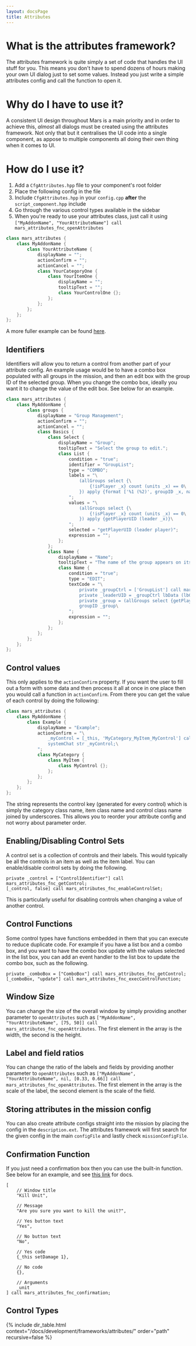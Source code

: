 ```yaml
---
layout: docsPage
title: Attributes
---
```


# What is the attributes framework?
The attributes framework is quite simply a set of code that handles the UI stuff for you. This means you don't have to spend dozens of hours making your own UI dialog just to set some values. Instead you just write a simple attributes config and call the function to open it.

# Why do I have to use it?
A consistent UI design throughout Mars is a main priority and in order to achieve this, _almost_ all dialogs must be created using the attributes framework. Not only that but it centralises the UI code into a single component, as appose to multiple components all doing their own thing when it comes to UI.

# How do I use it?
1. Add a `CfgAttributes.hpp` file to your component's root folder
2. Place the following config in the file
3. Include `CfgAttributes.hpp` in your `config.cpp` **after** the `script_component.hpp` include
4. Go through the various control types available in the sidebar
5. When you're ready to use your attributes class, just call it using `["MyAddonName", "YourAttributeName"] call mars_attributes_fnc_openAttributes`

```c++
class mars_attributes {
    class MyAddonName {
        class YourAttributeName {
            displayName = "";
            actionConfirm = "";
            actionCancel = "";
            class YourCategoryOne {
                class YourItemOne {
                    displayName = "";
                    tooltipText = "";
                    class YourControlOne {};
                };
            };
        };
    };
};
```

A more fuller example can be found [here](https://github.com/jameslkingsley/Mars/blob/master/addons/environment/CfgAttributes.hpp).

## Identifiers
Identifiers will allow you to return a control from another part of your attribute config. An example usage would be to have a combo box populated with all groups in the mission, and then an edit box with the group ID of the selected group. When you change the combo box, ideally you want it to change the value of the edit box. See below for an example.

```c++
class mars_attributes {
    class MyAddonName {
        class groups {
            displayName = "Group Management";
            actionConfirm = "";
            actionCancel = "";
            class Basics {
                class Select {
                    displayName = "Group";
                    tooltipText = "Select the group to edit.";
                    class List {
                        condition = "true";
                        identifier = "GroupList";
                        type = "COMBO";
                        labels = "\
                            (allGroups select {\
                                {!isPlayer _x} count (units _x) == 0\
                            }) apply {format ['%1 (%2)', groupID _x, name leader _x]}\
                        ";
                        values = "\
                            (allGroups select {\
                                {!isPlayer _x} count (units _x) == 0\
                            }) apply {getPlayerUID (leader _x)}\
                        ";
                        selected = "getPlayerUID (leader player)";
                        expression = "";
                    };
                };
                class Name {
                    displayName = "Name";
                    tooltipText = "The name of the group appears on its map marker.";
                    class Name {
                        condition = "true";
                        type = "EDIT";
                        textCode = "\
                            private _groupCtrl = ['GroupList'] call mars_attributes_fnc_getControl;\
                            private _leaderUID = _groupCtrl lbData (lbCurSel _groupCtrl);\
                            private _group = (allGroups select {getPlayerUID (leader _x) == _leaderUID}) select 0;\
                            groupID _group\
                        ";
                        expression = "";
                    };
                };
            };
        };
    };
};
```

## Control values
This only applies to the `actionConfirm` property. If you want the user to fill out a form with some data and then process it all at once in one place then you would call a function in `actionConfirm`. From there you can get the value of each control by doing the following:

```c++
class mars_attributes {
    class MyAddonName {
        class Example {
            displayName = "Example";
            actionConfirm = "\
                _myControl = [_this, 'MyCategory_MyItem_MyControl'] call mars_attributes_fnc_getControlValue;\
                systemChat str _myControl;\
            ";
            class MyCategory {
                class MyItem {
                    class MyControl {};
                };
            };
        };
    };
};
```

The string represents the control key (generated for every control) which is simply the category class name, item class name and control class name joined by underscores. This allows you to reorder your attribute config and not worry about parameter order.

## Enabling/Disabling Control Sets
A control set is a collection of controls and their labels. This would typically be all the controls in an item as well as the item label. You can enable/disable control sets by doing the following.

```
private _control = ["ControlIdentifier"] call mars_attributes_fnc_getControl;
[_control, false] call mars_attributes_fnc_enableControlSet;
```

This is particularly useful for disabling controls when changing a value of another control.

## Control Functions
Some control types have functions embedded in them that you can execute to reduce duplicate code. For example if you have a list box and a combo box, and you want to have the combo box update with the values selected in the list box, you can add an event handler to the list box to update the combo box, such as the following.

```
private _comboBox = ["ComboBox"] call mars_attributes_fnc_getControl;
[_comboBox, "update"] call mars_attributes_fnc_execControlFunction;
```

## Window Size
You can change the size of the overall window by simply providing another parameter to `openAttributes` such as `["MyAddonName", "YourAttributeName", [75, 50]] call mars_attributes_fnc_openAttributes`. The first element in the array is the width, the second is the height.

## Label and field ratios
You can change the ratio of the labels and fields by providing another parameter to `openAttributes` such as `["MyAddonName", "YourAttributeName", nil, [0.33, 0.66]] call mars_attributes_fnc_openAttributes`. The first element in the array is the scale of the label, the second element is the scale of the field.

## Storing attributes in the mission config
You can also create attribute configs straight into the mission by placing the config in the `description.ext`. The attributes framework will first search for the given config in the main `configFile` and lastly check `missionConfigFile`.

## Confirmation Function
If you just need a confirmation box then you can use the built-in function.<br />See below for an example, and see [this link](https://github.com/marseditor/mars/blob/master/addons/attributes/functions/fnc_confirmation.sqf) for docs.

```
[
    // Window title
    "Kill Unit",

    // Message
    "Are you sure you want to kill the unit?",

    // Yes button text
    "Yes",

    // No button text
    "No",

    // Yes code
    {_this setDamage 1},

    // No code
    {},

    // Arguments
    _unit
] call mars_attributes_fnc_confirmation;
```

## Control Types
{% include dir_table.html context="/docs/development/frameworks/attributes/" order="path" recursive=false %}
